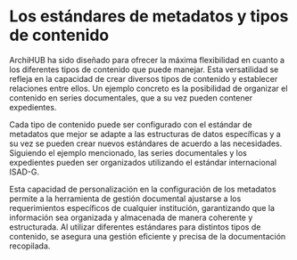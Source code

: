 # Los estándares de metadatos y tipos de contenido

ArchiHUB ha sido diseñado para ofrecer la máxima flexibilidad en cuanto a los diferentes tipos de contenido que puede manejar. Esta versatilidad se refleja en la capacidad de crear diversos tipos de contenido y establecer relaciones entre ellos. Un ejemplo concreto es la posibilidad de organizar el contenido en series documentales, que a su vez pueden contener expedientes.

Cada tipo de contenido puede ser configurado con el estándar de metadatos que mejor se adapte a las estructuras de datos específicas y a su vez se pueden crear nuevos estándares de acuerdo a las necesidades. Siguiendo el ejemplo mencionado, las series documentales y los expedientes pueden ser organizados utilizando el estándar internacional ISAD-G.

Esta capacidad de personalización en la configuración de los metadatos permite a la herramienta de gestión documental ajustarse a los requerimientos específicos de cualquier institución, garantizando que la información sea organizada y almacenada de manera coherente y estructurada. Al utilizar diferentes estándares para distintos tipos de contenido, se asegura una gestión eficiente y precisa de la documentación recopilada.
